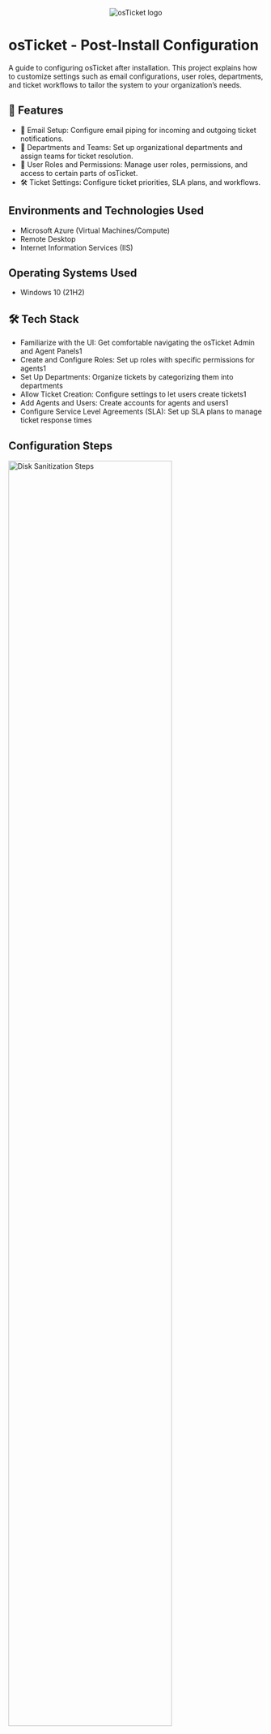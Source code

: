 <p align="center">
<img src="https://i.imgur.com/Clzj7Xs.png" alt="osTicket logo"/>
</p>

<h1>osTicket - Post-Install Configuration</h1>
A guide to configuring osTicket after installation. This project explains how to customize settings such as email configurations,
user roles, departments, and ticket workflows to tailor the system to your organization’s needs.<br />


<h2>🚀 Features</h2>

- 📧 Email Setup: Configure email piping for incoming and outgoing ticket notifications.
- 🏢 Departments and Teams: Set up organizational departments and assign teams for ticket resolution.
- 🔑 User Roles and Permissions: Manage user roles, permissions, and access to certain parts of osTicket.
- 🛠️ Ticket Settings: Configure ticket priorities, SLA plans, and workflows.

<h2>Environments and Technologies Used</h2>

- Microsoft Azure (Virtual Machines/Compute)
- Remote Desktop
- Internet Information Services (IIS)

<h2>Operating Systems Used </h2>

- Windows 10</b> (21H2)

<h2>🛠️ Tech Stack</h2>

- Familiarize with the UI: Get comfortable navigating the osTicket Admin and Agent Panels1
- Create and Configure Roles: Set up roles with specific permissions for agents1
- Set Up Departments: Organize tickets by categorizing them into departments
- Allow Ticket Creation: Configure settings to let users create tickets1
- Add Agents and Users: Create accounts for agents and users1
- Configure Service Level Agreements (SLA): Set up SLA plans to manage ticket response times

<h2>Configuration Steps</h2>

<p>
<img src="https://i.imgur.com/DJmEXEB.png" height="80%" width="80%" alt="Disk Sanitization Steps"/>
</p>
<p>
Email Configuration:

Go to Admin Panel > Emails to configure email addresses for incoming tickets.
Set up SMTP/IMAP for outgoing/incoming emails
</p>
<br />

<p>
<img src="https://i.imgur.com/DJmEXEB.png" height="80%" width="80%" alt="Disk Sanitization Steps"/>
</p>
<p>
Departments and Teams:

Navigate to Admin Panel > Agents > Departments to create departments.
Assign teams to handle specific ticket categories.
</p>
<br />

<p>
<img src="https://i.imgur.com/DJmEXEB.png" height="80%" width="80%" alt="Disk Sanitization Steps"/>
</p>
<p>
User Roles:

Set up user roles and permissions in Admin Panel > Agents > Roles.
Assign users to roles to define access levels.
</p>
<br />

<p>
<img src="https://i.imgur.com/DJmEXEB.png" height="80%" width="80%" alt="Disk Sanitization Steps"/>
</p>
<p>
Ticket Workflows:

Configure ticket priorities, SLA plans, and custom workflows in Admin Panel > Manage > Help Topics.
</p>
<br />
